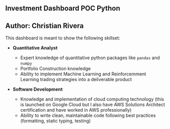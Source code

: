 ## Investment Dashboard POC Python

## Author: Christian Rivera

This dashboard is meant to show the following skillset:

- **Quantitative Analyst**

  - Expert knowledge of quantitative python packages like `pandas` and `numpy`
  - Portfolio Construction knowledge
  - Ability to implement Machine Learning and Reinforcemment Learning trading strategies into a deliverable product

- **Software Development**
  - Knowledge and implementation of cloud computing technology (this is launched on Google Cloud but I also have AWS Solutions Architect certification and have worked in AWS professionally)
  - Ability to write clean, maintainable code following best practices (formatting, static typing, testing)
